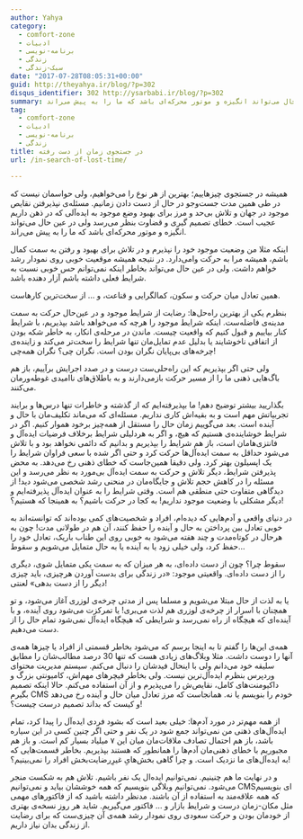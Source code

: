 ```yaml
---
author: Yahya
category:
  - comfort-zone
  - ادبیات
  - برنامه-نویسی
  - زندگی
  - سبک-زندگی
date: "2017-07-28T08:05:31+00:00"
guid: http://theyahya.ir/blog/?p=302
disqus_identifier: 302 http://ysarbabi.ir/blog/?p=302
summary: همیشه در جستجوی چیزهاییم؛ بهترین از هر نوع را می‌خواهیم، ولی حواسمان نیست که در طی همین مدت جست‌وجو در حال از دست دادن زمانیم. مسئله‌ی نپذیرفتن نقایص موجود در جهان و تلاش بی‌حد و مرز برای بهبود وضع موجود به ایده‌آلی که در ذهن داریم عجیب است. خطای تصمیم گیری و قضاوت بنظر می‌رسد ولی در عین حال می‌تواند انگیزه‌ و موتور محرکه‌ای باشد که ما را به پیش می‌راند.
tag:
  - comfort-zone
  - ادبیات
  - برنامه-نویسی
  - زندگی
title: در جستجوی زمان از دست رفته
url: /in-search-of-lost-time/

---
```

همیشه در جستجوی چیزهاییم؛ بهترین از هر نوع را می‌خواهیم، ولی حواسمان نیست که در طی همین مدت جست‌وجو در حال از دست دادن زمانیم. مسئله‌ی نپذیرفتن نقایص موجود در جهان و تلاش بی‌حد و مرز برای بهبود وضع موجود به ایده‌آلی که در ذهن داریم عجیب است. خطای تصمیم گیری و قضاوت بنظر می‌رسد ولی در عین حال می‌تواند انگیزه‌ و موتور محرکه‌ای باشد که ما را به پیش می‌راند.

اینکه مثلا من وضعیت موجود خود را نپذیرم و در تلاش برای بهبود و رفتن به سمت کمال باشم، همیشه مرا به حرکت وامی‌دارد. در نتیجه همیشه موقعیت خوبی روی نمودار رشد خواهم داشت. ولی در عین حال می‌تواند بخاطر اینکه نمی‌توانم حس خوبی نسبت به شرایط فعلی داشته باشم آزار دهنده باشد.

همین تعادل میان حرکت و سکون، کمالگرایی و قناعت، و … از سخت‌ترین کارهاست.

بنظرم یکی از بهترین راه‌حل‌ها: رضایت از شرایط موجود و در عین‌حال حرکت به سمت مدینه‌ی فاضله‌ست. اینکه شرایط موجود را هرچه که می‌خواهد باشد بپذیریم، با شرایط کنار بیاییم و قبول کنیم که واقعیت چیست. ماندن در مرحله‌ی انکار، به خاطر شکه بودن از اتفاقی ناخوشایند یا بدلیل عدم تمایل‌مان تنها شرایط را سخت‌تر می‌کند و زاینده‌ی چرخه‌های بی‌پایان نگران بودن است. نگران چی؟ نگران همه‌چی!

ولی حتی اگر بپذیریم که این راه‌حلی‌ست درست و در صدد اجرایش برآییم، باز هم باگ‌هایی‌ ذهنی ما را از مسیر حرکت بازمی‌دارند و به باطلاق‌های ناامیدی غوطه‌ورمان می‌کنند.

بگذاریید بیشتر توضیح دهم! ما بپذیرفته‌ایم که از گذشته و خاطرات تنها درس‌ها و برایند تجربیاتش مهم است و به بقیه‌اش کاری نداریم. مسئله‌ای که می‌ماند تکلیف‌مان با حال و آینده است. بعد می‌گوییم زمان حال را مستقل از همه‌چیز برخود هموار کنیم. اگر در شرایط خوشاینده‌ی هستیم که هیچ، و اگر به هردلیلی شرایط برخلاف فرضیات ایده‌آل و فانتزی‌هامان است، باز هم شرایط را بپذیریم و بدانیم که دائمی نخواهد بود و با تلاش می‌شود حداقل به سمت ایده‌آل‌ها حرکت کرد و حتی اگر شده با سعی فراوان شرایط را یک اپسیلون بهتر کرد. ولی دقیقا همین‌جاست که خطای ذهنی رخ می‌دهد. به محض پذیرفتن شرایط، دیگر تلاش و حرکت به سمت ایده‌آل بی‌مورد به نظر می‌رسد و این مسئله را در کاهش حجم تلاش و جایگاه‌مان در منحنی رشد شخصی می‌شود دید! از دیدگاهی متفاوت حتی منطقی هم است. وقتی شرایط را به عنوان ایده‌آل پذیرفته‌ایم و دیگر مشکلی با وضعیت موجود نداریم! به کجا در حرکت باشیم؟ به همینجا که هستیم؟!

در دنیای واقعی و آدم‌هایی که دیده‌ام، افراد و شخصیت‌های کمی بوده‌اند که توانسته‌اند به خوبی تعادل بین پرداختن به حال و آینده را حفظ کنند، آن هم در طولانی مدت! چون به هرحال در کوتاه‌مدت و چند هفته می‌شود به خوبی روی این طناب باریک، تعادل خود را حفظ کرد، ولی خیلی زود یا به آینده یا به حال متمایل می‌شویم و سقوط…

سقوط چرا؟ چون از دست داده‌ای، به هر میزان که به سمت یکی متمایل شوی، دیگری را از دست داده‌ای. واقعیتی موجود: «در زندگی برای بدست آوردن هرچیزی، باید چیزی دیگر را از دست بدهی» لعنتی!

یا به لذت از حال مبتلا می‌شویم و مسلما پس از مدتی چرخه‌ی لوزری آغاز می‌شود، و تو همچنان با اسرار از چرخه‌ی لوزری هم لذت می‌بری! یا تمرکزت می‌شود روی آینده، و با آینده‌ای که هیچگاه از راه نمی‌رسد و شرایطی که هیچگاه ایده‌آل نمی‌شود تمام حال را از دست می‌دهیم.

همه‌ی این‌ها را گفتم تا به اینجا برسم که می‌شود بخاطر قسمتی از افراد یا چیزها همه‌ی آنها را دوست داشت. مثلا وبلاگ‌های زیادی هست که تنها 30 درصد مطالب‌شان را مطابق سلیقه خود می‌دانم ولی با اینحال فیدشان را دنبال می‌کنم. سیستم مدیریت محتوای وردپرس بنظرم ایده‌آل‌ترین نیست. ولی بخاطر فیچر‌های مهم‌اش، کامیونتی بزرگ و داکیومنت‌های کامل، نقایص‌ش را می‌پذیرم و از آن استفاده می‌کنم. حالا اینکه تصمیم بگیرم CMS خودم را بنویسم یا نه. همانجاست که مرز تعادل میان حال و آینده رخ می‌دهد و کیست که بداند تصمیم درست چیست؟!

از همه مهم‌تر در مورد آدم‌ها: خیلی بعید است که بشود فردی ایده‌آل را پیدا کرد، تمام ایده‌‌آل‌های ذهنی من نمی‌تواند جمع شود در یک نفر و حتی اگر چنین کسی در این سیاره باشد، باز هم احتمال تصادف ملاقات‌مان میان این ۷ میلیاد بسیار کم است. و باز هم مجبوریم با خطای ذهنی‌مان آدم‌ها را همانطور که هستند بپذیریم. بخاطر قسمت‌هایی که به ایده‌آل‌های ما نزدیک است. و چرا گاهی بخش‌هایِ غیرِرضایت‌بخش افراد را نمی‌بینیم؟!

و در نهایت ما هم چنینیم. نمی‌توانیم ایده‌ال یک نفر باشیم. تلاش هم به شکست منجر می‌شود. نمی‌توانیم وبلاگی بنویسیم که همه خوششان بیاید و نمی‌توانیم CMSای بنویسیم که همه علاقه‌مند به استفاده از آن باشند. مدنظر داشته باشید که از فاکتورهای مهمی مثل مکان-زمان درست و شرایط بازار و … فاکتور می‌گیریم. شاید هر روز نسخه‌ی بهتری از خودمان بودن و حرکت سعودی روی نمودار رشد همه‌ی آن چیزی‌ست که برای رضایت از زندگی بدان نیاز داریم.
